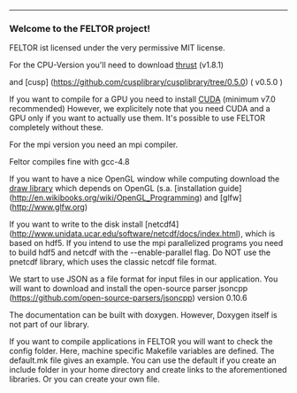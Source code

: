<hr>
<h3> Welcome to the FELTOR project!</h3>
FELTOR ist licensed under the very permissive MIT license. 

For the CPU-Version you'll need to download [thrust]( https://github.com/thrust/thrust/tree/1.8.1) (v1.8.1)

and [cusp] (https://github.com/cusplibrary/cusplibrary/tree/0.5.0)
( v0.5.0 )

If you want to compile for a GPU you need to install [CUDA](https://developer.nvidia.com/cuda-zone) (minimum v7.0 recommended)
However, we explicitely note that you need CUDA and a GPU only if you 
want to actually use them. It's possible to use FELTOR completely without these.

For the mpi version you need an mpi compiler. 

Feltor compiles fine with gcc-4.8

If you want to have a nice OpenGL window while computing download the [draw library]( https://github.com/mwiesenberger/draw)
which depends on OpenGL (s.a. [installation guide] (http://en.wikibooks.org/wiki/OpenGL_Programming) and [glfw] (http://www.glfw.org) 

If you want to write to the disk install [netcdf4] (http://www.unidata.ucar.edu/software/netcdf/docs/index.html), which is based on hdf5.
If you intend to use the mpi parallelized programs you need to build
hdf5 and netcdf with the --enable-parallel flag. Do NOT use the pnetcdf library, which
uses the classic netcdf file format. 

We start to use JSON as a file format for input files in our application.
You will want to download and install the open-source parser jsoncpp (https://github.com/open-source-parsers/jsoncpp) version 0.10.6

The documentation can be built with doxygen. However, Doxygen itself is not part 
of our library. 


If you want to compile applications in FELTOR you will want to check the 
config folder. Here, machine specific Makefile variables are defined. 
The default.mk file gives an example. You can use the default 
if you create an include folder in your home directory and create 
links to the aforementioned libraries. Or you can 
create your own file. 
